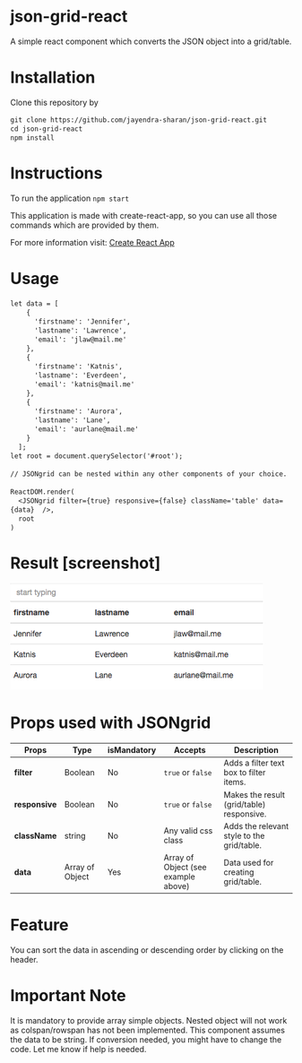# json-grid-react

A simple react component which converts the JSON object into a grid/table.

# Installation
Clone this repository by
```
git clone https://github.com/jayendra-sharan/json-grid-react.git
cd json-grid-react
npm install
```

# Instructions
To run the application ```npm start```

This application is made with create-react-app, so you can use all those commands
which are provided by them.

For more information visit:
[Create React App](https://github.com/facebookincubator/create-react-app)

# Usage
```
let data = [
    {
      'firstname': 'Jennifer',
      'lastname': 'Lawrence',
      'email': 'jlaw@mail.me'
    },
    {
      'firstname': 'Katnis',
      'lastname': 'Everdeen',
      'email': 'katnis@mail.me'
    },
    {
      'firstname': 'Aurora',
      'lastname': 'Lane',
      'email': 'aurlane@mail.me'
    }
  ];
let root = document.querySelector('#root');

// JSONgrid can be nested within any other components of your choice.

ReactDOM.render(
  <JSONgrid filter={true} responsive={false} className='table' data={data}  />,
  root
)
```

# Result [screenshot]
![alt text](./screenshot-json-grid-react.png "json-grid-react")


# Props used with JSONgrid

Props | Type | isMandatory | Accepts | Description
--- | --- | --- | --- | ---
**filter** | Boolean | No | `true` or `false` | Adds a filter text box to filter items.
**responsive** | Boolean | No | `true` or `false` | Makes the result (grid/table) responsive.
**className** | string | No |	Any valid css class |	Adds the relevant style to the grid/table.
**data** | Array of Object | Yes | Array of Object (see example above) | Data used for creating grid/table.

# Feature
You can sort the data in ascending or descending order by clicking on the header.

# Important Note
It is mandatory to provide array simple objects. Nested object will not work as colspan/rowspan has not been implemented. This component assumes the data to be string. If conversion needed, you might have to change the code. Let me know if help is needed.
